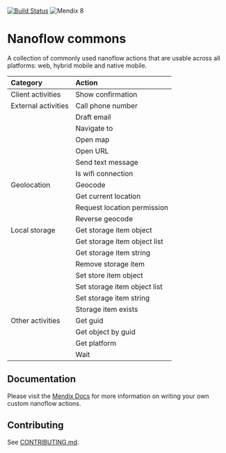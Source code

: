 [![Build Status](https://api.travis-ci.org/mendix/nanoflow-commons.svg?branch=master)](https://travis-ci.org/mendix/nanoflow-commons)
![Mendix 8](https://img.shields.io/badge/mendix-8.0.0-brightgreen.svg)

# Nanoflow commons

A collection of commonly used nanoflow actions that are usable across all platforms: web, hybrid mobile and native
mobile.

| Category            | Action                       |
| :------------------ | :--------------------------- |
| Client activities   | Show confirmation            |
| External activities | Call phone number            |
|                     | Draft email                  |
|                     | Navigate to                  |
|                     | Open map                     |
|                     | Open URL                     |
|                     | Send text message            |
|                     | Is wifi connection           |
| Geolocation         | Geocode                      |
|                     | Get current location         |
|                     | Request location permission  |
|                     | Reverse geocode              |
| Local storage       | Get storage item object      |
|                     | Get storage item object list |
|                     | Get storage item string      |
|                     | Remove storage item          |
|                     | Set store item object        |
|                     | Set storage item object list |
|                     | Set storage item string      |
|                     | Storage item exists          |
| Other activities    | Get guid                     |
|                     | Get object by guid           |
|                     | Get platform                 |
|                     | Wait                         |

## Documentation

Please visit the [Mendix Docs](https://docs.mendix.com/howto/extensibility/write-javascript-actions) for more
information on writing your own custom nanoflow actions.

## Contributing

See [CONTRIBUTING.md](CONTRIBUTING.md).
